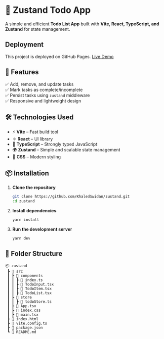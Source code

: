 # 🚀 Zustand Todo App

A simple and efficient **Todo List App** built with **Vite, React, TypeScript, and Zustand** for state management.

## Deployment
This project is deployed on GitHub Pages. [Live Demo](https://khaledswidan.github.io/zustand/)

## 🌟 Features
✅ Add, remove, and update tasks  
✅ Mark tasks as complete/incomplete  
✅ Persist tasks using `zustand` middleware  
✅ Responsive and lightweight design  

## 🛠️ Technologies Used
- ⚡ **Vite** – Fast build tool
- ⚛️ **React** – UI library
- 🔷 **TypeScript** – Strongly typed JavaScript
- 🌍 **Zustand** – Simple and scalable state management
- 🎨 **CSS** – Modern styling

## 📦 Installation

1. **Clone the repository**  
   ```sh
   git clone https://github.com/KhaledSwidan/zustand.git
   cd zustand

2. **Install dependencies**
   ```sh
   yarn install

3. **Run the development server**
   ```sh
   yarn dev

## 📂 Folder Structure

```tree
📦 zustand
 ┣ 📂 src
 ┃ ┣ 📂 components
 ┃ ┃ ┣ 📜 index.ts
 ┃ ┃ ┣ 📜 TodoInput.tsx
 ┃ ┃ ┣ 📜 TodoItem.tsx
 ┃ ┃ ┣ 📜 TodoList.tsx
 ┃ ┣ 📂 store
 ┃ ┃ ┣ 📜 todoStore.ts
 ┃ ┣ 📜 App.tsx
 ┃ ┣ 📜 index.css
 ┃ ┣ 📜 main.tsx
 ┣ 📜 index.html
 ┣ 📜 vite.config.ts
 ┣ 📜 package.json
 ┗ 📜 README.md
